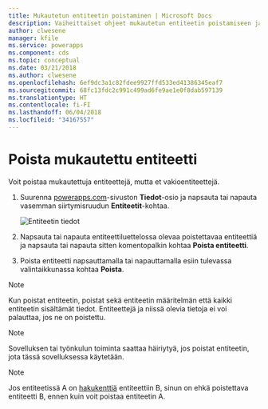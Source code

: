 ```yaml
---
title: Mukautetun entiteetin poistaminen | Microsoft Docs
description: Vaiheittaiset ohjeet mukautetun entiteetin poistamiseen ja kaikkien PowerAppsin tietojen tyhjentämiseen
author: clwesene
manager: kfile
ms.service: powerapps
ms.component: cds
ms.topic: conceptual
ms.date: 03/21/2018
ms.author: clwesene
ms.openlocfilehash: 6ef9dc3a1c82fdee9927ffd533ed41386345eaf7
ms.sourcegitcommit: 68fc13fdc2c991c499ad6fe9ae1e0f8dab597139
ms.translationtype: HT
ms.contentlocale: fi-FI
ms.lasthandoff: 06/04/2018
ms.locfileid: "34167557"
---
```

# <a name="delete-a-custom-entity"></a>Poista mukautettu entiteetti
Voit poistaa mukautettuja entiteettejä, mutta et vakioentiteettejä.

1. Suurenna [powerapps.com](https://web.powerapps.com)-sivuston **Tiedot**-osio ja napsauta tai napauta vasemman siirtymisruudun **Entiteetit**-kohtaa.

    ![Entiteetin tiedot](./media/data-platform-cds-create-entity/entitylist.png "entiteettiluettelo")

2. Napsauta tai napauta entiteettiluettelossa olevaa poistettavaa entiteettiä ja napsauta tai napauta sitten komentopalkin kohtaa **Poista entiteetti**.

3. Poista entiteetti napsauttamalla tai napauttamalla esiin tulevassa valintaikkunassa kohtaa **Poista**.

>[!NOTE]
>Kun poistat entiteetin, poistat sekä entiteetin määritelmän että kaikki entiteetin sisältämät tiedot. Entiteettejä ja niissä olevia tietoja ei voi palauttaa, jos ne on poistettu.

>[!NOTE]
>Sovelluksen tai työnkulun toiminta saattaa häiriytyä, jos poistat entiteetin, jota tässä sovelluksessa käytetään.

>[!NOTE]
>Jos entiteetissä A on [hakukenttiä](data-platform-entity-lookup.md) entiteettiin B, sinun on ehkä poistettava entiteetti B, ennen kuin voit poistaa entiteetin A.

